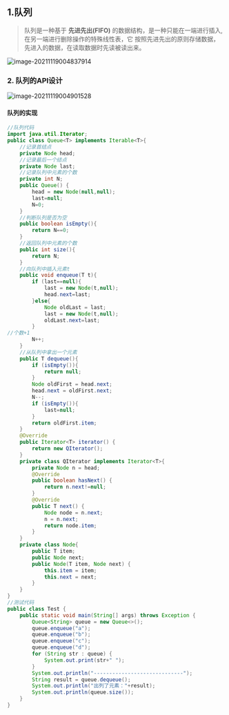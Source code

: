 ## 1.队列

> 队列是一种基于 **先进先出(FIFO)** 的数据结构，是一种只能在一端进行插入,在另一端进行删除操作的特殊线性表，它 按照先进先出的原则存储数据，先进入的数据，在读取数据时先读被读出来。

![image-20211119004837914](C:\Users\15960\AppData\Roaming\Typora\typora-user-images\image-20211119004837914.png)

### 2. 队列的API设计

![image-20211119004901528](C:\Users\15960\AppData\Roaming\Typora\typora-user-images\image-20211119004901528.png)

#### 队列的实现

```Java
//队列代码
import java.util.Iterator;
public class Queue<T> implements Iterable<T>{
    //记录首结点
    private Node head;
    //记录最后一个结点
    private Node last;
    //记录队列中元素的个数
    private int N;
    public Queue() {
        head = new Node(null,null);
        last=null;
        N=0;
    }
    //判断队列是否为空
    public boolean isEmpty(){
        return N==0;
    }
    //返回队列中元素的个数
    public int size(){
        return N;
    }
    //向队列中插入元素t
    public void enqueue(T t){
        if (last==null){
            last = new Node(t,null);
            head.next=last;
        }else{
            Node oldLast = last;
            last = new Node(t,null);
            oldLast.next=last;
        }
//个数+1
        N++;
    }
    //从队列中拿出一个元素
    public T dequeue(){
        if (isEmpty()){
            return null;
        }
        Node oldFirst = head.next;
        head.next = oldFirst.next;
        N--;
        if (isEmpty()){
            last=null;
        }
        return oldFirst.item;
    }
    @Override
    public Iterator<T> iterator() {
        return new QIterator();
    }
    private class QIterator implements Iterator<T>{
        private Node n = head;
        @Override
        public boolean hasNext() {
            return n.next!=null;
        }
        @Override
        public T next() {
            Node node = n.next;
            n = n.next;
            return node.item;
        }
    }
    private class Node{
        public T item;
        public Node next;
        public Node(T item, Node next) {
            this.item = item;
            this.next = next;
        }
    }
}
//测试代码
public class Test {
    public static void main(String[] args) throws Exception {
        Queue<String> queue = new Queue<>();
        queue.enqueue("a");
        queue.enqueue("b");
        queue.enqueue("c");
        queue.enqueue("d");
        for (String str : queue) {
            System.out.print(str+" ");
        }
        System.out.println("-----------------------------");
        String result = queue.dequeue();
        System.out.println("出列了元素："+result);
        System.out.println(queue.size());
    }
}
```

